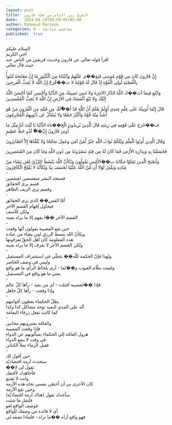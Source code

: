 ```yaml
---
layout: post
title:  الفرق بين الناس من قصّة قارون
date:   2024-04-10T00:00:01+03:00
author: Mahmoud Marzouk
categories: 0 - مفاهيم حياتيّة
published:  true
---
```

السلام عليكم\
أخي الكريم\
اقرأ قوله تعالي عن قارون وحديث فريقين من الناس عنه\
حيث قال تعالي\
-\
إِنَّ قَارُونَ كَانَ مِن قَوْمِ مُوسَى فَبَغ��ى عَلَيْهِمْ وَآتَيْنَاهُ مِنَ الْكُنُوزِ مَا إِنَّ مَفَاتِحَهُ
لَتَنُوأُ بِالْعُصْبَةِ أُولِي الْقُوَّةِ إِذْ قَالَ لَهُ قَوْمُهُ لا ت��فْرَحْ إِنَّ اللَّهَ لا يُحِبُّ
الْفَرِحِينَ

وَابْتَغِ فِيمَا آتَ��كَ اللَّهُ الدَّارَ الآخِرَةَ وَلا تَنسَ نَصِيبَكَ مِنَ الدُّنْيَا وَأَحْسِن كَمَا
أَحْسَنَ اللَّهُ إِلَيْكَ وَلا تَبْغِ الْفَسَادَ فِي الأَرْضِ إِنَّ اللَّهَ لا يُحِبُّ
الْمُفْسِدِينَ

قَالَ إِنَّمَا أُوتِيتُهُ عَلَى عِلْمٍ عِندِي أَوَلَمْ يَعْلَمْ أَنَّ اللَّهَ قَدْ أَ��ْلَكَ مِن قَبْلِهِ مِنَ
الْقُرُونِ مَنْ هُوَ أَشَدُّ مِنْهُ قُوَّةً وَأَكْثَرُ جَمْعًا وَلا يُسْأَلُ عَن ذُنُوبِهِمُ
الْمُجْرِمُونَ

ف��خَرَجَ عَلَى قَوْمِهِ فِي زِينَتِهِ قَالَ الَّذِينَ يُرِيدُونَ الْح��يَاةَ الدُّنْيَا يَا لَيْتَ لَنَا مِثْلَ مَا
أُوتِيَ قَارُونُ إِنَّ��ُ لَذُو حَظٍّ عَظِيمٍ

وَقَالَ الَّذِينَ أُوتُوا الْعِلْمَ وَيْلَكُمْ ثَوَابُ اللَّهِ خَيْرٌ لِّمَنْ آمَنَ وَعَمِلَ صَالِحًا وَلا
يُلَقَّاهَا إِلاَّ الصَّابِرُونَ

فَخَسَفْنَا بِهِ وَبِدَارِهِ الأَرْضَ فَمَا كَانَ لَهُ مِن فِئَةٍ يَنصُرُونَهُ مِن دُونِ اللَّهِ وَمَا كَانَ مِنَ
المُنتَصِرِينَ

وَأَصْبَحَ الَّذِينَ تَمَنَّوْا مَكَانَهُ ب��الأَمْسِ يَقُولُونَ وَيْكَأَنَّ اللَّهَ يَبْسُطُ الرِّزْقَ لِمَن يَشَاء مِنْ
عِبَادِهِ وَيَقْدِرُ لَوْلا أَن مَّنَّ اللَّهُ عَلَيْنَا لَخَسَفَ بِنَا وَيْكَأَنَّهُ لا يُفْلِحُ
الْكَافِرُونَ\
-\
فستجد البشر منقسمين لقسمين\
قسم يري الحقائق\
وقسم يري الزيف الظاهر\
-\
أمّا القس�� الذي يري الحقائق\
فيحاول إفهام القسم الآخر\
ولكن للأسف\
القسم الآخر ��ا يفهم إلا ما يراه بعينه\
-\
حين تقع المصيبة يقولون أنّها وقعت\
ويكأنّ الله يبسط الرزق لمن يشاء من عباده\
هذه المعلومة كان أهل الحقّ يعرفونها\
ولكن القسم الآخر لا يعرف إلا ما يراه بعينه\
-\
ولهذا فإنّ الحكمة كلّه�� تتجلّي في استشراف المستقبل\
وليس في وصف الحاضر\
ولست بعلّام الغيوب و��نّما - أري بلحاظ الرأي ما هو واقع\
يعني ما هو واقع في المستقبل\
-\
فإذا ��لمصيبة أقبلت - أي من بعيد - رآها كلّ عالم\
وإذا وقعت - رآها كلّ جاهل\
-\
يظلّ الحكماء يعظون أقوامهم\
أنّه علي المدي البعيد توجد مشاكل كذا وكذا\
كما كانت تفعل زرقاء اليمامة\
-\
والعامّة يعتبرونهم مجانين\
فإذا وقعت المصيبة\
هرول العامّة إلي الحكماء يسألونهم عن الدواء\
في وقت لا ينفع الدواء\
فقبل الرماء تملأ الكنائن\
-\
حين أقول لك\
ستحدث أزمة اقتصاديّة\
��تقول لي لا\
فأجاهدك لأقنعك\
وأنت لا تقتنع\
كان الأحري بي أن أحصّن نفسي تجاه هذه الأزمة\
وحين تقع الأزمة\
سأجدك تقول (هناك أزمة اقتصاديّة)\
فلتقل ما شئت\
فوصف الواقع لغو\
أي لا فائدة من وصفك للواقع\
فهو واقع أراه ��ما تراه - فلماذا تصفه لي
